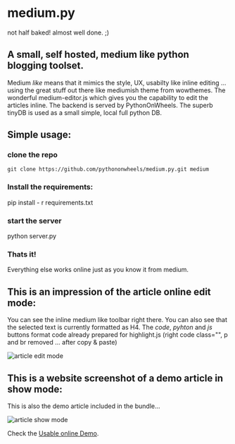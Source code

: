 # medium.py
not half baked! almost well done. ;)

## A small, self hosted, medium like python blogging toolset.

Medium *like* means that it mimics the style, UX, usabilty like inline editing ... using the great stuff out there like mediumish theme from wowthemes. The wonderful medium-editor.js which gives you the capability to edit the articles inline. The backend is served by PythonOnWheels. The superb tinyDB is used as a small simple, local full python DB.

## Simple usage:

### clone the repo 
```git clone https://github.com/pythononwheels/medium.py.git medium```

### Install the requirements:

pip install - r requirements.txt

### start the server
python server.py

### Thats it!
Everything else works online just as you know it from medium.

## This is an impression of the article online edit mode:

You can see the inline medium like toolbar right there. You can also see that the selected text is currently formatted as H4. The *code*, *pyhton* and *js* buttons format code already prepared for highlight.js (right code class="", p and br removed ... after copy & paste)

![article edit mode](https://raw.githubusercontent.com/pythononwheels/medium.py/master/static/images/Screenshot_2018-10-18_medium_py_edit.png)


## This is a website screenshot of a demo article in show mode:

This is also the demo article included in the bundle...

![article show mode](https://raw.githubusercontent.com/pythononwheels/medium.py/master/static/images/Screenshot_2018-10-18_medium_py_show.png)


Check the [Usable online Demo](http://mediumpy.pythononwheels.org). 